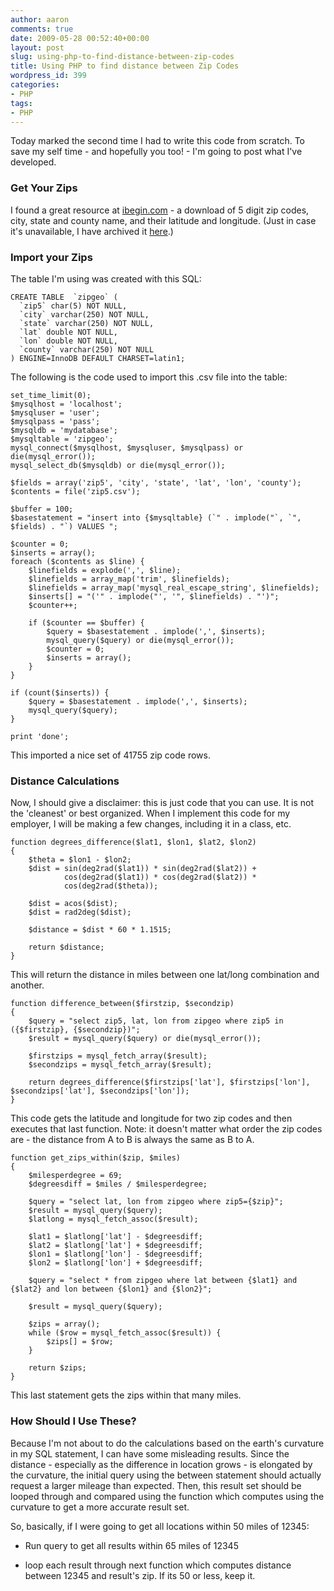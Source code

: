 ```yaml
---
author: aaron
comments: true
date: 2009-05-28 00:52:40+00:00
layout: post
slug: using-php-to-find-distance-between-zip-codes
title: Using PHP to find distance between Zip Codes
wordpress_id: 399
categories:
- PHP
tags:
- PHP
---
```


Today marked the second time I had to write this code from scratch.  To save my self time - and hopefully you too! - I'm going to post what I've developed.

<!-- more -->


### Get Your Zips


I found a great resource at [ibegin.com](http://geocoder.ibegin.com/downloads.php) - a download of 5 digit zip codes, city, state and county name, and their latitude and longitude.  (Just in case it's unavailable, I have archived it [here](http://aaronsaray.com/blog/wp-content/uploads/2009/05/zip5.zip).)



### Import your Zips


The table I'm using was created with this SQL:

    
    
    CREATE TABLE  `zipgeo` (
      `zip5` char(5) NOT NULL,
      `city` varchar(250) NOT NULL,
      `state` varchar(250) NOT NULL,
      `lat` double NOT NULL,
      `lon` double NOT NULL,
      `county` varchar(250) NOT NULL
    ) ENGINE=InnoDB DEFAULT CHARSET=latin1;
    



The following is the code used to import this .csv file into the table:


    
    
    set_time_limit(0);
    $mysqlhost = 'localhost';
    $mysqluser = 'user';
    $mysqlpass = 'pass';
    $mysqldb = 'mydatabase';
    $mysqltable = 'zipgeo';
    mysql_connect($mysqlhost, $mysqluser, $mysqlpass) or die(mysql_error());
    mysql_select_db($mysqldb) or die(mysql_error());
    
    $fields = array('zip5', 'city', 'state', 'lat', 'lon', 'county');
    $contents = file('zip5.csv');
    
    $buffer = 100;
    $basestatement = "insert into {$mysqltable} (`" . implode("`, `", $fields) . "`) VALUES ";
    
    $counter = 0;
    $inserts = array();
    foreach ($contents as $line) {
        $linefields = explode(',', $line);
        $linefields = array_map('trim', $linefields);
        $linefields = array_map('mysql_real_escape_string', $linefields);
        $inserts[] = "('" . implode("', '", $linefields) . "')";
        $counter++;
    
        if ($counter == $buffer) {
            $query = $basestatement . implode(',', $inserts);
            mysql_query($query) or die(mysql_error());
            $counter = 0;
            $inserts = array();
        }
    }
    
    if (count($inserts)) {
        $query = $basestatement . implode(',', $inserts);
        mysql_query($query);
    }
    
    print 'done';
    



This imported a nice set of 41755 zip code rows.



### Distance Calculations


Now, I should give a disclaimer: this is just code that you can use.  It is not the 'cleanest' or best organized.  When I implement this code for my employer, I will be making a few changes, including it in a class, etc.


    
    
    function degrees_difference($lat1, $lon1, $lat2, $lon2)
    {
        $theta = $lon1 - $lon2;
        $dist = sin(deg2rad($lat1)) * sin(deg2rad($lat2)) +
                cos(deg2rad($lat1)) * cos(deg2rad($lat2)) *
                cos(deg2rad($theta));
    
        $dist = acos($dist);
        $dist = rad2deg($dist);
    
        $distance = $dist * 60 * 1.1515;
    
        return $distance;
    }
    



This will return the distance in miles between one lat/long combination and another.


    
    
    function difference_between($firstzip, $secondzip)
    {
        $query = "select zip5, lat, lon from zipgeo where zip5 in ({$firstzip}, {$secondzip})";
        $result = mysql_query($query) or die(mysql_error());
    
        $firstzips = mysql_fetch_array($result);
        $secondzips = mysql_fetch_array($result);
    
        return degrees_difference($firstzips['lat'], $firstzips['lon'], $secondzips['lat'], $secondzips['lon']);
    }
    



This code gets the latitude and longitude for two zip codes and then executes that last function.  Note: it doesn't matter what order the zip codes are - the distance from A to B is always the same as B to A.


    
    
    function get_zips_within($zip, $miles)
    {
        $milesperdegree = 69;
        $degreesdiff = $miles / $milesperdegree;
    
        $query = "select lat, lon from zipgeo where zip5={$zip}";
        $result = mysql_query($query);
        $latlong = mysql_fetch_assoc($result);
    
        $lat1 = $latlong['lat'] - $degreesdiff;
        $lat2 = $latlong['lat'] + $degreesdiff;
        $lon1 = $latlong['lon'] - $degreesdiff;
        $lon2 = $latlong['lon'] + $degreesdiff;
    
        $query = "select * from zipgeo where lat between {$lat1} and {$lat2} and lon between {$lon1} and {$lon2}";
    
        $result = mysql_query($query);
    
        $zips = array();
        while ($row = mysql_fetch_assoc($result)) {
            $zips[] = $row;
        }
    
        return $zips;
    }
    



This last statement gets the zips within that many miles.



### How Should I Use These?


Because I'm not about to do the calculations based on the earth's curvature in my SQL statement, I can have some misleading results.  Since the distance - especially as the difference in location grows - is elongated by the curvature, the initial query using the between statement should actually request a larger mileage than expected.  Then, this result set should be looped through and compared using the function which computes using the curvature to get a more accurate result set.

So, basically, if I were going to get all locations within 50 miles of 12345:




  * Run query to get all results within 65 miles of 12345


  * loop each result through next function which computes distance between 12345 and result's zip.  If its 50 or less, keep it.


